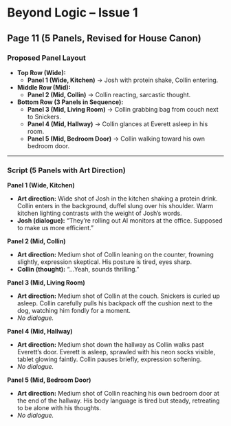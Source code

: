 # Beyond Logic – Issue 1  
## Page 11 (5 Panels, Revised for House Canon)

### Proposed Panel Layout  
- **Top Row (Wide):**  
  - **Panel 1 (Wide, Kitchen)** → Josh with protein shake, Collin entering.  
- **Middle Row (Mid):**  
  - **Panel 2 (Mid, Collin)** → Collin reacting, sarcastic thought.  
- **Bottom Row (3 Panels in Sequence):**  
  - **Panel 3 (Mid, Living Room)** → Collin grabbing bag from couch next to Snickers.  
  - **Panel 4 (Mid, Hallway)** → Collin glances at Everett asleep in his room.  
  - **Panel 5 (Mid, Bedroom Door)** → Collin walking toward his own bedroom door.  

---

### Script (5 Panels with Art Direction)

**Panel 1 (Wide, Kitchen)**  
- **Art direction:** Wide shot of Josh in the kitchen shaking a protein drink. Collin enters in the background, duffel slung over his shoulder. Warm kitchen lighting contrasts with the weight of Josh’s words.  
- **Josh (dialogue):** “They’re rolling out AI monitors at the office. Supposed to make us more efficient.”  

**Panel 2 (Mid, Collin)**  
- **Art direction:** Medium shot of Collin leaning on the counter, frowning slightly, expression skeptical. His posture is tired, eyes sharp.  
- **Collin (thought):** “…Yeah, sounds thrilling.”  

**Panel 3 (Mid, Living Room)**  
- **Art direction:** Medium shot of Collin at the couch. Snickers is curled up asleep. Collin carefully pulls his backpack off the cushion next to the dog, watching him fondly for a moment.  
- *No dialogue.*  

**Panel 4 (Mid, Hallway)**  
- **Art direction:** Medium shot down the hallway as Collin walks past Everett’s door. Everett is asleep, sprawled with his neon socks visible, tablet glowing faintly. Collin pauses briefly, expression softening.  
- *No dialogue.*  

**Panel 5 (Mid, Bedroom Door)**  
- **Art direction:** Medium shot of Collin reaching his own bedroom door at the end of the hallway. His body language is tired but steady, retreating to be alone with his thoughts.  
- *No dialogue.*  
